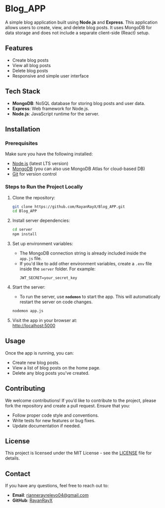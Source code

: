 # Blog_APP

A simple blog application built using **Node.js** and **Express**. This application allows users to create, view, and delete blog posts. It uses MongoDB for data storage and does not include a separate client-side (React) setup.

## Features
- Create blog posts
- View all blog posts
- Delete blog posts
- Responsive and simple user interface

## Tech Stack
- **MongoDB**: NoSQL database for storing blog posts and user data.
- **Express**: Web framework for Node.js.
- **Node.js**: JavaScript runtime for the server.

## Installation

### Prerequisites
Make sure you have the following installed:
- [Node.js](https://nodejs.org/) (latest LTS version)
- [MongoDB](https://www.mongodb.com/) (you can also use MongoDB Atlas for cloud-based DB)
- [Git](https://git-scm.com/) for version control

### Steps to Run the Project Locally

1. Clone the repository:
    ```bash
    git clone https://github.com/RayanRayX/Blog_APP.git
    cd Blog_APP
    ```

2. Install server dependencies:
    ```bash
    cd server
    npm install
    ```

3. Set up environment variables:
    - The MongoDB connection string is already included inside the `app.js` file.
    - If you'd like to add other environment variables, create a `.env` file inside the `server` folder. For example:
        ```
        JWT_SECRET=your_secret_key
        ```

4. Start the server:
    - To run the server, use **`nodemon`** to start the app. This will automatically restart the server on code changes.
    ```bash
    nodemon app.js
    ```

5. Visit the app in your browser at:  
    [http://localhost:5000](http://localhost:5000)

## Usage
Once the app is running, you can:
- Create new blog posts.
- View a list of blog posts on the home page.
- Delete any blog posts you’ve created.

## Contributing

We welcome contributions! If you’d like to contribute to the project, please fork the repository and create a pull request. Ensure that you:
- Follow proper code style and conventions.
- Write tests for new features or bug fixes.
- Update documentation if needed.

## License

This project is licensed under the MIT License - see the [LICENSE](LICENSE) file for details.

## Contact

If you have any questions, feel free to reach out to:
- **Email**: [riannerayrelevo04@gmail.com](mailto:riannerayrelevo04@gmail.com)
- **GitHub**: [RayanRayX](https://github.com/RayanRayX)

